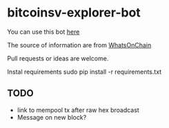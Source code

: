 # bitcoinsv-explorer-bot

You can use this bot <a href="https://t.me/alertgrafbot" target="_blank"> here</a>

The source of information are from <a href="https://developers.whatsonchain.com/">WhatsOnChain</a>

Pull requests or ideas are welcome.

Instal requirements
 sudo pip install -r requirements.txt

## TODO
* link to mempool tx after raw hex broadcast
* Message on new block?
